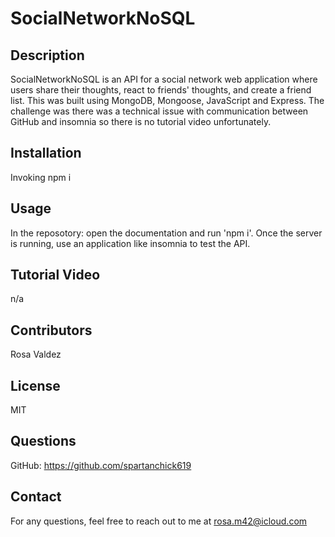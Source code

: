 # SocialNetworkNoSQL

## Description
SocialNetworkNoSQL is an API for a social network web application where users share their thoughts, react to friends' thoughts, and create a friend list. This was built using MongoDB, Mongoose, JavaScript and Express. The challenge was there was a technical issue with communication between GitHub and insomnia so there is no tutorial video unfortunately. 

## Installation
Invoking npm i 

## Usage
In the reposotory: open the documentation and run 'npm i'. Once the server is running, use an application like insomnia to test the API.

## Tutorial Video
n/a 

## Contributors
Rosa Valdez

## License
MIT

## Questions

GitHub: https://github.com/spartanchick619

## Contact

For any questions, feel free to reach out to me at rosa.m42@icloud.com
